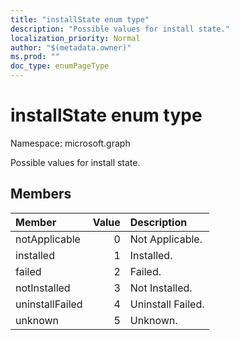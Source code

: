 ```yaml
---
title: "installState enum type"
description: "Possible values for install state."
localization_priority: Normal
author: "$(metadata.owner)"
ms.prod: ""
doc_type: enumPageType
---
```


# installState enum type

Namespace: microsoft.graph

Possible values for install state.

## Members

| Member          | Value | Description       |
| :-------------- | ----: | :---------------- |
| notApplicable   | 0     | Not Applicable.   |
| installed       | 1     | Installed.        |
| failed          | 2     | Failed.           |
| notInstalled    | 3     | Not Installed.    |
| uninstallFailed | 4     | Uninstall Failed. |
| unknown         | 5     | Unknown.          |
